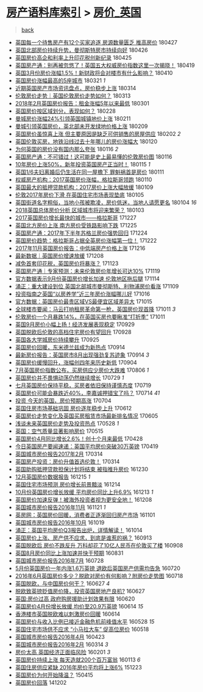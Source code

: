[房产语料库索引](../../README.md)  > [房价_英国](房价_英国.md)
====
> [back](../README.md)

- [英国每一个待售房产有12个买家追逐 房源数量匮乏 推高房价](http://jkwz.applinzi.com/ittc/7096250347393909770.html#%E8%8B%B1%E5%9B%BD%E6%AF%8F%E4%B8%80%E4%B8%AA%E5%BE%85%E5%94%AE%E6%88%BF%E4%BA%A7%E6%9C%8912%E4%B8%AA%E4%B9%B0%E5%AE%B6%E8%BF%BD%E9%80%90+%E6%88%BF%E6%BA%90%E6%95%B0%E9%87%8F%E5%8C%AE%E4%B9%8F+%E6%8E%A8%E9%AB%98%E6%88%BF%E4%BB%B7) 180427  
- [英国北部房价持续升势，曼彻斯特房市持续向好](http://jkwz.applinzi.com/ittc/7096258939140441099.html#%E8%8B%B1%E5%9B%BD%E5%8C%97%E9%83%A8%E6%88%BF%E4%BB%B7%E6%8C%81%E7%BB%AD%E5%8D%87%E5%8A%BF%EF%BC%8C%E6%9B%BC%E5%BD%BB%E6%96%AF%E7%89%B9%E6%88%BF%E5%B8%82%E6%8C%81%E7%BB%AD%E5%90%91%E5%A5%BD) 180426  
- [英国房价高企和利率上升印花税创新纪录](http://jkwz.applinzi.com/ittc/7095865838500578314.html#%E8%8B%B1%E5%9B%BD%E6%88%BF%E4%BB%B7%E9%AB%98%E4%BC%81%E5%92%8C%E5%88%A9%E7%8E%87%E4%B8%8A%E5%8D%87%E5%8D%B0%E8%8A%B1%E7%A8%8E%E5%88%9B%E6%96%B0%E7%BA%AA%E5%BD%95) 180425  
- [英国房产通：别再被忽悠了！英国五大权威房价指数这里一次揭晓！](http://jkwz.applinzi.com/ittc/7093652335031223307.html#%E8%8B%B1%E5%9B%BD%E6%88%BF%E4%BA%A7%E9%80%9A%EF%BC%9A%E5%88%AB%E5%86%8D%E8%A2%AB%E5%BF%BD%E6%82%A0%E4%BA%86%EF%BC%81%E8%8B%B1%E5%9B%BD%E4%BA%94%E5%A4%A7%E6%9D%83%E5%A8%81%E6%88%BF%E4%BB%B7%E6%8C%87%E6%95%B0%E8%BF%99%E9%87%8C%E4%B8%80%E6%AC%A1%E6%8F%AD%E6%99%93%EF%BC%81) 180419  
- [英国3月份房价涨幅1.5%！新财政将会对楼市有什么影响？](http://jkwz.applinzi.com/ittc/7090419189657633808.html#%E8%8B%B1%E5%9B%BD3%E6%9C%88%E4%BB%BD%E6%88%BF%E4%BB%B7%E6%B6%A8%E5%B9%851.5%25%EF%BC%81%E6%96%B0%E8%B4%A2%E6%94%BF%E5%B0%86%E4%BC%9A%E5%AF%B9%E6%A5%BC%E5%B8%82%E6%9C%89%E4%BB%80%E4%B9%88%E5%BD%B1%E5%93%8D%EF%BC%9F) 180410  
- [英国房价涨幅最高的5座城市](http://jkwz.applinzi.com/ittc/7082961551621620746.html#%E8%8B%B1%E5%9B%BD%E6%88%BF%E4%BB%B7%E6%B6%A8%E5%B9%85%E6%9C%80%E9%AB%98%E7%9A%845%E5%BA%A7%E5%9F%8E%E5%B8%82) 180321 *1* 
- [近期英国房产市场资讯盘点，房价稳步上涨](http://jkwz.applinzi.com/ittc/7080377962597975046.html#%E8%BF%91%E6%9C%9F%E8%8B%B1%E5%9B%BD%E6%88%BF%E4%BA%A7%E5%B8%82%E5%9C%BA%E8%B5%84%E8%AE%AF%E7%9B%98%E7%82%B9%EF%BC%8C%E6%88%BF%E4%BB%B7%E7%A8%B3%E6%AD%A5%E4%B8%8A%E6%B6%A8) 180314  
- [伦敦房价走势｜英国伦敦房价走势如何？](http://jkwz.applinzi.com/ittc/7079974001424466950.html#%E4%BC%A6%E6%95%A6%E6%88%BF%E4%BB%B7%E8%B5%B0%E5%8A%BF%EF%BD%9C%E8%8B%B1%E5%9B%BD%E4%BC%A6%E6%95%A6%E6%88%BF%E4%BB%B7%E8%B5%B0%E5%8A%BF%E5%A6%82%E4%BD%95%EF%BC%9F) 180313  
- [2018年2月英国房价报告：租金涨幅5年以来最低](http://jkwz.applinzi.com/ittc/7075455122304140295.html#2018%E5%B9%B42%E6%9C%88%E8%8B%B1%E5%9B%BD%E6%88%BF%E4%BB%B7%E6%8A%A5%E5%91%8A%EF%BC%9A%E7%A7%9F%E9%87%91%E6%B6%A8%E5%B9%855%E5%B9%B4%E4%BB%A5%E6%9D%A5%E6%9C%80%E4%BD%8E) 180301  
- [英国房价按区域划分，表现如何？](http://jkwz.applinzi.com/ittc/7075179140154393607.html#%E8%8B%B1%E5%9B%BD%E6%88%BF%E4%BB%B7%E6%8C%89%E5%8C%BA%E5%9F%9F%E5%88%92%E5%88%86%EF%BC%8C%E8%A1%A8%E7%8E%B0%E5%A6%82%E4%BD%95%EF%BC%9F) 180228  
- [曼城房价涨幅24%引领英国城镇地价上涨](http://jkwz.applinzi.com/ittc/7068760031464260618.html#%E6%9B%BC%E5%9F%8E%E6%88%BF%E4%BB%B7%E6%B6%A8%E5%B9%8524%25%E5%BC%95%E9%A2%86%E8%8B%B1%E5%9B%BD%E5%9F%8E%E9%95%87%E5%9C%B0%E4%BB%B7%E4%B8%8A%E6%B6%A8) 180211  
- [曼城引领英国房价，英北部未开发绿地价格上涨](http://jkwz.applinzi.com/ittc/7068050466628174854.html#%E6%9B%BC%E5%9F%8E%E5%BC%95%E9%A2%86%E8%8B%B1%E5%9B%BD%E6%88%BF%E4%BB%B7%EF%BC%8C%E8%8B%B1%E5%8C%97%E9%83%A8%E6%9C%AA%E5%BC%80%E5%8F%91%E7%BB%BF%E5%9C%B0%E4%BB%B7%E6%A0%BC%E4%B8%8A%E6%B6%A8) 180209  
- [英国房价虽惊喜上涨 但主要原因是缺乏可供销售的房屋供应](http://jkwz.applinzi.com/ittc/7065424137684517895.html#%E8%8B%B1%E5%9B%BD%E6%88%BF%E4%BB%B7%E8%99%BD%E6%83%8A%E5%96%9C%E4%B8%8A%E6%B6%A8+%E4%BD%86%E4%B8%BB%E8%A6%81%E5%8E%9F%E5%9B%A0%E6%98%AF%E7%BC%BA%E4%B9%8F%E5%8F%AF%E4%BE%9B%E9%94%80%E5%94%AE%E7%9A%84%E6%88%BF%E5%B1%8B%E4%BE%9B%E5%BA%94) 180202 *2* 
- [英国伦敦买房，地铁沿线过去十年哪儿的房价涨幅大](http://jkwz.applinzi.com/ittc/7060617864904442891.html#%E8%8B%B1%E5%9B%BD%E4%BC%A6%E6%95%A6%E4%B9%B0%E6%88%BF%EF%BC%8C%E5%9C%B0%E9%93%81%E6%B2%BF%E7%BA%BF%E8%BF%87%E5%8E%BB%E5%8D%81%E5%B9%B4%E5%93%AA%E5%84%BF%E7%9A%84%E6%88%BF%E4%BB%B7%E6%B6%A8%E5%B9%85%E5%A4%A7) 180120  
- [为何英国的房价没有国内那么夸张](http://jkwz.applinzi.com/ittc/7059214083243377675.html#%E4%B8%BA%E4%BD%95%E8%8B%B1%E5%9B%BD%E7%9A%84%E6%88%BF%E4%BB%B7%E6%B2%A1%E6%9C%89%E5%9B%BD%E5%86%85%E9%82%A3%E4%B9%88%E5%A4%B8%E5%BC%A0) 180116 *2* 
- [英国房产通：不可错过！这可能是史上最易懂的伦敦房价图](http://jkwz.applinzi.com/ittc/7059110568068121607.html#%E8%8B%B1%E5%9B%BD%E6%88%BF%E4%BA%A7%E9%80%9A%EF%BC%9A%E4%B8%8D%E5%8F%AF%E9%94%99%E8%BF%87%EF%BC%81%E8%BF%99%E5%8F%AF%E8%83%BD%E6%98%AF%E5%8F%B2%E4%B8%8A%E6%9C%80%E6%98%93%E6%87%82%E7%9A%84%E4%BC%A6%E6%95%A6%E6%88%BF%E4%BB%B7%E5%9B%BE) 180116  
- [10年房价上涨50%，新年投资英国房产正当时！](http://jkwz.applinzi.com/ittc/7058819468715623435.html#10%E5%B9%B4%E6%88%BF%E4%BB%B7%E4%B8%8A%E6%B6%A850%25%EF%BC%8C%E6%96%B0%E5%B9%B4%E6%8A%95%E8%B5%84%E8%8B%B1%E5%9B%BD%E6%88%BF%E4%BA%A7%E6%AD%A3%E5%BD%93%E6%97%B6%EF%BC%81) 180115 *1* 
- [英国1/6夫妇离婚后仍生活在同一屋檐下 罪魁祸首是房价](http://jkwz.applinzi.com/ittc/7057377885243835409.html#%E8%8B%B1%E5%9B%BD1%2F6%E5%A4%AB%E5%A6%87%E7%A6%BB%E5%A9%9A%E5%90%8E%E4%BB%8D%E7%94%9F%E6%B4%BB%E5%9C%A8%E5%90%8C%E4%B8%80%E5%B1%8B%E6%AA%90%E4%B8%8B+%E7%BD%AA%E9%AD%81%E7%A5%B8%E9%A6%96%E6%98%AF%E6%88%BF%E4%BB%B7) 180111  
- [权威房产机构：2017英国房价涨幅，格拉斯哥领跑](http://jkwz.applinzi.com/ittc/7056898456373691402.html#%E6%9D%83%E5%A8%81%E6%88%BF%E4%BA%A7%E6%9C%BA%E6%9E%84%EF%BC%9A2017%E8%8B%B1%E5%9B%BD%E6%88%BF%E4%BB%B7%E6%B6%A8%E5%B9%85%EF%BC%8C%E6%A0%BC%E6%8B%89%E6%96%AF%E5%93%A5%E9%A2%86%E8%B7%91) 180110  
- [英国最大的抵押贷款机构：2017房价上涨大幅放缓](http://jkwz.applinzi.com/ittc/7056658303147312145.html#%E8%8B%B1%E5%9B%BD%E6%9C%80%E5%A4%A7%E7%9A%84%E6%8A%B5%E6%8A%BC%E8%B4%B7%E6%AC%BE%E6%9C%BA%E6%9E%84%EF%BC%9A2017%E6%88%BF%E4%BB%B7%E4%B8%8A%E6%B6%A8%E5%A4%A7%E5%B9%85%E6%94%BE%E7%BC%93) 180109  
- [伦敦2017年房价下滑 在英国住宅市场表现垫底](http://jkwz.applinzi.com/ittc/7055129947264254992.html#%E4%BC%A6%E6%95%A62017%E5%B9%B4%E6%88%BF%E4%BB%B7%E4%B8%8B%E6%BB%91+%E5%9C%A8%E8%8B%B1%E5%9B%BD%E4%BD%8F%E5%AE%85%E5%B8%82%E5%9C%BA%E8%A1%A8%E7%8E%B0%E5%9E%AB%E5%BA%95) 180105  
- [英国街道名字粗俗，当地小孩被欺凌，房价低迷，当地人请愿更名](http://jkwz.applinzi.com/ittc/7054684969081766928.html#%E8%8B%B1%E5%9B%BD%E8%A1%97%E9%81%93%E5%90%8D%E5%AD%97%E7%B2%97%E4%BF%97%EF%BC%8C%E5%BD%93%E5%9C%B0%E5%B0%8F%E5%AD%A9%E8%A2%AB%E6%AC%BA%E5%87%8C%EF%BC%8C%E6%88%BF%E4%BB%B7%E4%BD%8E%E8%BF%B7%EF%BC%8C%E5%BD%93%E5%9C%B0%E4%BA%BA%E8%AF%B7%E6%84%BF%E6%9B%B4%E5%90%8D) 180104 *16* 
- [2018英国总体房价分析 区域城市将迎来繁荣？](http://jkwz.applinzi.com/ittc/7052537759263097872.html#2018%E8%8B%B1%E5%9B%BD%E6%80%BB%E4%BD%93%E6%88%BF%E4%BB%B7%E5%88%86%E6%9E%90+%E5%8C%BA%E5%9F%9F%E5%9F%8E%E5%B8%82%E5%B0%86%E8%BF%8E%E6%9D%A5%E7%B9%81%E8%8D%A3%EF%BC%9F) 180103  
- [2017英国房价增长最快的城市——格拉斯哥](http://jkwz.applinzi.com/ittc/7049849954137277457.html#2017%E8%8B%B1%E5%9B%BD%E6%88%BF%E4%BB%B7%E5%A2%9E%E9%95%BF%E6%9C%80%E5%BF%AB%E7%9A%84%E5%9F%8E%E5%B8%82%E2%80%94%E2%80%94%E6%A0%BC%E6%8B%89%E6%96%AF%E5%93%A5) 171227  
- [英国北方房价上涨 南方房价受铁路影响下跌](http://jkwz.applinzi.com/ittc/7051012344010769424.html#%E8%8B%B1%E5%9B%BD%E5%8C%97%E6%96%B9%E6%88%BF%E4%BB%B7%E4%B8%8A%E6%B6%A8+%E5%8D%97%E6%96%B9%E6%88%BF%E4%BB%B7%E5%8F%97%E9%93%81%E8%B7%AF%E5%BD%B1%E5%93%8D%E4%B8%8B%E8%B7%8C) 171225  
- [英国房产通：2017年下半年苏格兰房价强势回归](http://jkwz.applinzi.com/ittc/7050600496211952657.html#%E8%8B%B1%E5%9B%BD%E6%88%BF%E4%BA%A7%E9%80%9A%EF%BC%9A2017%E5%B9%B4%E4%B8%8B%E5%8D%8A%E5%B9%B4%E8%8B%8F%E6%A0%BC%E5%85%B0%E6%88%BF%E4%BB%B7%E5%BC%BA%E5%8A%BF%E5%9B%9E%E5%BD%92) 171224  
- [英国房价趋势：格拉斯哥占据全英房价涨幅第一位！](http://jkwz.applinzi.com/ittc/7049865092714202128.html#%E8%8B%B1%E5%9B%BD%E6%88%BF%E4%BB%B7%E8%B6%8B%E5%8A%BF%EF%BC%9A%E6%A0%BC%E6%8B%89%E6%96%AF%E5%93%A5%E5%8D%A0%E6%8D%AE%E5%85%A8%E8%8B%B1%E6%88%BF%E4%BB%B7%E6%B6%A8%E5%B9%85%E7%AC%AC%E4%B8%80%E4%BD%8D%EF%BC%81) 171222  
- [2017年11月英国房价报告：中低端房产价格上涨](http://jkwz.applinzi.com/ittc/7047806529472824337.html#2017%E5%B9%B411%E6%9C%88%E8%8B%B1%E5%9B%BD%E6%88%BF%E4%BB%B7%E6%8A%A5%E5%91%8A%EF%BC%9A%E4%B8%AD%E4%BD%8E%E7%AB%AF%E6%88%BF%E4%BA%A7%E4%BB%B7%E6%A0%BC%E4%B8%8A%E6%B6%A8) 171216  
- [最新数据｜英国房价增速放缓](http://jkwz.applinzi.com/ittc/7044715884252234769.html#%E6%9C%80%E6%96%B0%E6%95%B0%E6%8D%AE%EF%BD%9C%E8%8B%B1%E5%9B%BD%E6%88%BF%E4%BB%B7%E5%A2%9E%E9%80%9F%E6%94%BE%E7%BC%93) 171208  
- [减免首套印花税，英国房价将暴涨？](http://jkwz.applinzi.com/ittc/7039100298113582097.html#%E5%87%8F%E5%85%8D%E9%A6%96%E5%A5%97%E5%8D%B0%E8%8A%B1%E7%A8%8E%EF%BC%8C%E8%8B%B1%E5%9B%BD%E6%88%BF%E4%BB%B7%E5%B0%86%E6%9A%B4%E6%B6%A8%EF%BC%9F) 171123  
- [英国房产通｜专家预测：未来伦敦房价年增长可达10%](http://jkwz.applinzi.com/ittc/7037612674064581649.html#%E8%8B%B1%E5%9B%BD%E6%88%BF%E4%BA%A7%E9%80%9A%EF%BD%9C%E4%B8%93%E5%AE%B6%E9%A2%84%E6%B5%8B%EF%BC%9A%E6%9C%AA%E6%9D%A5%E4%BC%A6%E6%95%A6%E6%88%BF%E4%BB%B7%E5%B9%B4%E5%A2%9E%E9%95%BF%E5%8F%AF%E8%BE%BE10%25) 171119  
- [官方数据表示9月份英国房价增长加速 伦敦地区拖后腿](http://jkwz.applinzi.com/ittc/7035926581887894544.html#%E5%AE%98%E6%96%B9%E6%95%B0%E6%8D%AE%E8%A1%A8%E7%A4%BA9%E6%9C%88%E4%BB%BD%E8%8B%B1%E5%9B%BD%E6%88%BF%E4%BB%B7%E5%A2%9E%E9%95%BF%E5%8A%A0%E9%80%9F+%E4%BC%A6%E6%95%A6%E5%9C%B0%E5%8C%BA%E6%8B%96%E5%90%8E%E8%85%BF) 171114  
- [涌正：重大建设到位 英国北部城市曼彻斯特、利物浦房价看涨](http://jkwz.applinzi.com/ittc/7034018725781570577.html#%E6%B6%8C%E6%AD%A3%EF%BC%9A%E9%87%8D%E5%A4%A7%E5%BB%BA%E8%AE%BE%E5%88%B0%E4%BD%8D+%E8%8B%B1%E5%9B%BD%E5%8C%97%E9%83%A8%E5%9F%8E%E5%B8%82%E6%9B%BC%E5%BD%BB%E6%96%AF%E7%89%B9%E3%80%81%E5%88%A9%E7%89%A9%E6%B5%A6%E6%88%BF%E4%BB%B7%E7%9C%8B%E6%B6%A8) 171109  
- [投资指南之英国“以房养学”近三年房价涨幅哪儿好](http://jkwz.applinzi.com/ittc/7024984757115552784.html#%E6%8A%95%E8%B5%84%E6%8C%87%E5%8D%97%E4%B9%8B%E8%8B%B1%E5%9B%BD%E2%80%9C%E4%BB%A5%E6%88%BF%E5%85%BB%E5%AD%A6%E2%80%9D%E8%BF%91%E4%B8%89%E5%B9%B4%E6%88%BF%E4%BB%B7%E6%B6%A8%E5%B9%85%E5%93%AA%E5%84%BF%E5%A5%BD) 171016  
- [官方数据：英国房价最贵区域VS最便宜区域差异大](http://jkwz.applinzi.com/ittc/7024628067828499472.html#%E5%AE%98%E6%96%B9%E6%95%B0%E6%8D%AE%EF%BC%9A%E8%8B%B1%E5%9B%BD%E6%88%BF%E4%BB%B7%E6%9C%80%E8%B4%B5%E5%8C%BA%E5%9F%9FVS%E6%9C%80%E4%BE%BF%E5%AE%9C%E5%8C%BA%E5%9F%9F%E5%B7%AE%E5%BC%82%E5%A4%A7) 171015  
- [全球楼市要闻：马云打响租房革命第一枪，英国房价现首降](http://jkwz.applinzi.com/ittc/7023176265631269904.html#%E5%85%A8%E7%90%83%E6%A5%BC%E5%B8%82%E8%A6%81%E9%97%BB%EF%BC%9A%E9%A9%AC%E4%BA%91%E6%89%93%E5%93%8D%E7%A7%9F%E6%88%BF%E9%9D%A9%E5%91%BD%E7%AC%AC%E4%B8%80%E6%9E%AA%EF%BC%8C%E8%8B%B1%E5%9B%BD%E6%88%BF%E4%BB%B7%E7%8E%B0%E9%A6%96%E9%99%8D) 171011 *3* 
- [伦敦房价一个月暴跌14%，在英国买房也要瞅准“打折季”](http://jkwz.applinzi.com/ittc/7023106146557232144.html#%E4%BC%A6%E6%95%A6%E6%88%BF%E4%BB%B7%E4%B8%80%E4%B8%AA%E6%9C%88%E6%9A%B4%E8%B7%8C14%25%EF%BC%8C%E5%9C%A8%E8%8B%B1%E5%9B%BD%E4%B9%B0%E6%88%BF%E4%B9%9F%E8%A6%81%E7%9E%85%E5%87%86%E2%80%9C%E6%89%93%E6%8A%98%E5%AD%A3%E2%80%9D) 171011  
- [英国9月房价小幅上扬！经济发展表现稳定](http://jkwz.applinzi.com/ittc/7018741017069749265.html#%E8%8B%B1%E5%9B%BD9%E6%9C%88%E6%88%BF%E4%BB%B7%E5%B0%8F%E5%B9%85%E4%B8%8A%E6%89%AC%EF%BC%81%E7%BB%8F%E6%B5%8E%E5%8F%91%E5%B1%95%E8%A1%A8%E7%8E%B0%E7%A8%B3%E5%AE%9A) 170929  
- [英国脱欧后伦敦的高档住宅房价有望回升](http://jkwz.applinzi.com/ittc/7018373968032171025.html#%E8%8B%B1%E5%9B%BD%E8%84%B1%E6%AC%A7%E5%90%8E%E4%BC%A6%E6%95%A6%E7%9A%84%E9%AB%98%E6%A1%A3%E4%BD%8F%E5%AE%85%E6%88%BF%E4%BB%B7%E6%9C%89%E6%9C%9B%E5%9B%9E%E5%8D%87) 170928  
- [英国各大学城房价持续攀升](http://jkwz.applinzi.com/ittc/7017235214005437456.html#%E8%8B%B1%E5%9B%BD%E5%90%84%E5%A4%A7%E5%AD%A6%E5%9F%8E%E6%88%BF%E4%BB%B7%E6%8C%81%E7%BB%AD%E6%94%80%E5%8D%87) 170925  
- [英国房价回暖，东米德兰兹成为新热点](http://jkwz.applinzi.com/ittc/7013168920079631376.html#%E8%8B%B1%E5%9B%BD%E6%88%BF%E4%BB%B7%E5%9B%9E%E6%9A%96%EF%BC%8C%E4%B8%9C%E7%B1%B3%E5%BE%B7%E5%85%B0%E5%85%B9%E6%88%90%E4%B8%BA%E6%96%B0%E7%83%AD%E7%82%B9) 170914  
- [最新房价报告：英国房市8月出现强劲复苏迹象](http://jkwz.applinzi.com/ittc/7013127190357738513.html#%E6%9C%80%E6%96%B0%E6%88%BF%E4%BB%B7%E6%8A%A5%E5%91%8A%EF%BC%9A%E8%8B%B1%E5%9B%BD%E6%88%BF%E5%B8%828%E6%9C%88%E5%87%BA%E7%8E%B0%E5%BC%BA%E5%8A%B2%E5%A4%8D%E8%8B%8F%E8%BF%B9%E8%B1%A1) 170914 *3* 
- [英国房价缓慢回升，涨幅创四年来历史新低](http://jkwz.applinzi.com/ittc/7009506875786396689.html#%E8%8B%B1%E5%9B%BD%E6%88%BF%E4%BB%B7%E7%BC%93%E6%85%A2%E5%9B%9E%E5%8D%87%EF%BC%8C%E6%B6%A8%E5%B9%85%E5%88%9B%E5%9B%9B%E5%B9%B4%E6%9D%A5%E5%8E%86%E5%8F%B2%E6%96%B0%E4%BD%8E) 170904  
- [7月英国房价指数公布，买房供应少房价大跌难](http://jkwz.applinzi.com/ittc/6998640746092299281.html#7%E6%9C%88%E8%8B%B1%E5%9B%BD%E6%88%BF%E4%BB%B7%E6%8C%87%E6%95%B0%E5%85%AC%E5%B8%83%EF%BC%8C%E4%B9%B0%E6%88%BF%E4%BE%9B%E5%BA%94%E5%B0%91%E6%88%BF%E4%BB%B7%E5%A4%A7%E8%B7%8C%E9%9A%BE) 170806 *1* 
- [英国房价并不畏惧动荡仍然继续增长](http://jkwz.applinzi.com/ittc/6995679754949510160.html#%E8%8B%B1%E5%9B%BD%E6%88%BF%E4%BB%B7%E5%B9%B6%E4%B8%8D%E7%95%8F%E6%83%A7%E5%8A%A8%E8%8D%A1%E4%BB%8D%E7%84%B6%E7%BB%A7%E7%BB%AD%E5%A2%9E%E9%95%BF) 170729 *1* 
- [七月英国房价保持平稳，买房者依旧保持谨慎态度](http://jkwz.applinzi.com/ittc/6991974811671462929.html#%E4%B8%83%E6%9C%88%E8%8B%B1%E5%9B%BD%E6%88%BF%E4%BB%B7%E4%BF%9D%E6%8C%81%E5%B9%B3%E7%A8%B3%EF%BC%8C%E4%B9%B0%E6%88%BF%E8%80%85%E4%BE%9D%E6%97%A7%E4%BF%9D%E6%8C%81%E8%B0%A8%E6%85%8E%E6%80%81%E5%BA%A6) 170719  
- [​英国房价可能会暴跌近40%，李嘉诚押错宝了吗？](http://jkwz.applinzi.com/ittc/6990106346744448016.html#%E2%80%8B%E8%8B%B1%E5%9B%BD%E6%88%BF%E4%BB%B7%E5%8F%AF%E8%83%BD%E4%BC%9A%E6%9A%B4%E8%B7%8C%E8%BF%9140%25%EF%BC%8C%E6%9D%8E%E5%98%89%E8%AF%9A%E6%8A%BC%E9%94%99%E5%AE%9D%E4%BA%86%E5%90%97%EF%BC%9F) 170714 *41* 
- [投资 今天的英国，房价预期高涨](http://jkwz.applinzi.com/ittc/6986384846770144261.html#%E6%8A%95%E8%B5%84+%E4%BB%8A%E5%A4%A9%E7%9A%84%E8%8B%B1%E5%9B%BD%EF%BC%8C%E6%88%BF%E4%BB%B7%E9%A2%84%E6%9C%9F%E9%AB%98%E6%B6%A8) 170704  
- [英国住房市场基础巩固 房价逐年稳步上升](http://jkwz.applinzi.com/ittc/6978323568868738053.html#%E8%8B%B1%E5%9B%BD%E4%BD%8F%E6%88%BF%E5%B8%82%E5%9C%BA%E5%9F%BA%E7%A1%80%E5%B7%A9%E5%9B%BA+%E6%88%BF%E4%BB%B7%E9%80%90%E5%B9%B4%E7%A8%B3%E6%AD%A5%E4%B8%8A%E5%8D%87) 170612  
- [英国房价走势变化及英国买房租赁市场最新排名情况](http://jkwz.applinzi.com/ittc/6975635035959854084.html#%E8%8B%B1%E5%9B%BD%E6%88%BF%E4%BB%B7%E8%B5%B0%E5%8A%BF%E5%8F%98%E5%8C%96%E5%8F%8A%E8%8B%B1%E5%9B%BD%E4%B9%B0%E6%88%BF%E7%A7%9F%E8%B5%81%E5%B8%82%E5%9C%BA%E6%9C%80%E6%96%B0%E6%8E%92%E5%90%8D%E6%83%85%E5%86%B5) 170605  
- [浅谈未来英国房价走势及投资热点](http://jkwz.applinzi.com/ittc/6972665101290046468.html#%E6%B5%85%E8%B0%88%E6%9C%AA%E6%9D%A5%E8%8B%B1%E5%9B%BD%E6%88%BF%E4%BB%B7%E8%B5%B0%E5%8A%BF%E5%8F%8A%E6%8A%95%E8%B5%84%E7%83%AD%E7%82%B9) 170528 *1* 
- [英国：空气质量显著影响房价](http://jkwz.applinzi.com/ittc/6967787453623567364.html#%E8%8B%B1%E5%9B%BD%EF%BC%9A%E7%A9%BA%E6%B0%94%E8%B4%A8%E9%87%8F%E6%98%BE%E8%91%97%E5%BD%B1%E5%93%8D%E6%88%BF%E4%BB%B7) 170515  
- [英国房价4月同比增长2.6%！创十个月来最低](http://jkwz.applinzi.com/ittc/6961670357600699396.html#%E8%8B%B1%E5%9B%BD%E6%88%BF%E4%BB%B74%E6%9C%88%E5%90%8C%E6%AF%94%E5%A2%9E%E9%95%BF2.6%25%EF%BC%81%E5%88%9B%E5%8D%81%E4%B8%AA%E6%9C%88%E6%9D%A5%E6%9C%80%E4%BD%8E) 170428  
- [今日英国房产要闻速递：英国平均房价突破30万英镑](http://jkwz.applinzi.com/ittc/6958388652672549892.html#%E4%BB%8A%E6%97%A5%E8%8B%B1%E5%9B%BD%E6%88%BF%E4%BA%A7%E8%A6%81%E9%97%BB%E9%80%9F%E9%80%92%EF%BC%9A%E8%8B%B1%E5%9B%BD%E5%B9%B3%E5%9D%87%E6%88%BF%E4%BB%B7%E7%AA%81%E7%A0%B430%E4%B8%87%E8%8B%B1%E9%95%91) 170419  
- [英国城市房价报告2017年2月](http://jkwz.applinzi.com/ittc/6939993293843858436.html#%E8%8B%B1%E5%9B%BD%E5%9F%8E%E5%B8%82%E6%88%BF%E4%BB%B7%E6%8A%A5%E5%91%8A2017%E5%B9%B42%E6%9C%88) 170314  
- [英国房产投资：房价升值首选伦敦！](http://jkwz.applinzi.com/ittc/6944938988019385348.html#%E8%8B%B1%E5%9B%BD%E6%88%BF%E4%BA%A7%E6%8A%95%E8%B5%84%EF%BC%9A%E6%88%BF%E4%BB%B7%E5%8D%87%E5%80%BC%E9%A6%96%E9%80%89%E4%BC%A6%E6%95%A6%EF%BC%81) 170314  
- [英国助购抵押贷款担保计划将结束 被指推升房价](http://jkwz.applinzi.com/ittc/6917499701791556612.html#%E8%8B%B1%E5%9B%BD%E5%8A%A9%E8%B4%AD%E6%8A%B5%E6%8A%BC%E8%B4%B7%E6%AC%BE%E6%8B%85%E4%BF%9D%E8%AE%A1%E5%88%92%E5%B0%86%E7%BB%93%E6%9D%9F+%E8%A2%AB%E6%8C%87%E6%8E%A8%E5%8D%87%E6%88%BF%E4%BB%B7) 161230  
- [12月英国房价数据报告](http://jkwz.applinzi.com/ittc/6911870969844335620.html#12%E6%9C%88%E8%8B%B1%E5%9B%BD%E6%88%BF%E4%BB%B7%E6%95%B0%E6%8D%AE%E6%8A%A5%E5%91%8A) 161215 *1* 
- [英国住宅市场预测 房价增长前景黯淡](http://jkwz.applinzi.com/ittc/6911514025652651013.html#%E8%8B%B1%E5%9B%BD%E4%BD%8F%E5%AE%85%E5%B8%82%E5%9C%BA%E9%A2%84%E6%B5%8B+%E6%88%BF%E4%BB%B7%E5%A2%9E%E9%95%BF%E5%89%8D%E6%99%AF%E9%BB%AF%E6%B7%A1) 161214  
- [10月份英国房价增长放缓 平均房价同比上升6.9%](http://jkwz.applinzi.com/ittc/6911195955725861893.html#10%E6%9C%88%E4%BB%BD%E8%8B%B1%E5%9B%BD%E6%88%BF%E4%BB%B7%E5%A2%9E%E9%95%BF%E6%94%BE%E7%BC%93+%E5%B9%B3%E5%9D%87%E6%88%BF%E4%BB%B7%E5%90%8C%E6%AF%94%E4%B8%8A%E5%8D%876.9%25) 161213 *1* 
- [英国房价加速反弹！被海外投资者视为更安全地！](http://jkwz.applinzi.com/ittc/6909253566534779908.html#%E8%8B%B1%E5%9B%BD%E6%88%BF%E4%BB%B7%E5%8A%A0%E9%80%9F%E5%8F%8D%E5%BC%B9%EF%BC%81%E8%A2%AB%E6%B5%B7%E5%A4%96%E6%8A%95%E8%B5%84%E8%80%85%E8%A7%86%E4%B8%BA%E6%9B%B4%E5%AE%89%E5%85%A8%E5%9C%B0%EF%BC%81) 161208  
- [英国城市房价报告2016年11月](http://jkwz.applinzi.com/ittc/6901855654439814149.html#%E8%8B%B1%E5%9B%BD%E5%9F%8E%E5%B8%82%E6%88%BF%E4%BB%B7%E6%8A%A5%E5%91%8A2016%E5%B9%B411%E6%9C%88) 161121 *1* 
- [英房网：英国房价回暖，消费者正逐渐回归房产市场](http://jkwz.applinzi.com/ittc/6895467285669479429.html#%E8%8B%B1%E6%88%BF%E7%BD%91%EF%BC%9A%E8%8B%B1%E5%9B%BD%E6%88%BF%E4%BB%B7%E5%9B%9E%E6%9A%96%EF%BC%8C%E6%B6%88%E8%B4%B9%E8%80%85%E6%AD%A3%E9%80%90%E6%B8%90%E5%9B%9E%E5%BD%92%E6%88%BF%E4%BA%A7%E5%B8%82%E5%9C%BA) 161101  
- [英国城市房价报告2016年10月](http://jkwz.applinzi.com/ittc/6890659836194194437.html#%E8%8B%B1%E5%9B%BD%E5%9F%8E%E5%B8%82%E6%88%BF%E4%BB%B7%E6%8A%A5%E5%91%8A2016%E5%B9%B410%E6%9C%88) 161019  
- [涌正：英国平均房价Q3报告出炉，详情解读！](http://jkwz.applinzi.com/ittc/6888837638659769349.html#%E6%B6%8C%E6%AD%A3%EF%BC%9A%E8%8B%B1%E5%9B%BD%E5%B9%B3%E5%9D%87%E6%88%BF%E4%BB%B7Q3%E6%8A%A5%E5%91%8A%E5%87%BA%E7%82%89%EF%BC%8C%E8%AF%A6%E6%83%85%E8%A7%A3%E8%AF%BB%EF%BC%81) 161014  
- [英国房价上涨、房产供不应求，到底是谁惹的祸？](http://jkwz.applinzi.com/ittc/6877366543033304068.html#%E8%8B%B1%E5%9B%BD%E6%88%BF%E4%BB%B7%E4%B8%8A%E6%B6%A8%E3%80%81%E6%88%BF%E4%BA%A7%E4%BE%9B%E4%B8%8D%E5%BA%94%E6%B1%82%EF%BC%8C%E5%88%B0%E5%BA%95%E6%98%AF%E8%B0%81%E6%83%B9%E7%9A%84%E7%A5%B8%EF%BC%9F) 160913  
- [英国脱欧后 房价不跌反升 万科却花了10亿人民币在伦敦买了楼](http://jkwz.applinzi.com/ittc/6875431462374999045.html#%E8%8B%B1%E5%9B%BD%E8%84%B1%E6%AC%A7%E5%90%8E+%E6%88%BF%E4%BB%B7%E4%B8%8D%E8%B7%8C%E5%8F%8D%E5%8D%87+%E4%B8%87%E7%A7%91%E5%8D%B4%E8%8A%B1%E4%BA%8610%E4%BA%BF%E4%BA%BA%E6%B0%91%E5%B8%81%E5%9C%A8%E4%BC%A6%E6%95%A6%E4%B9%B0%E4%BA%86%E6%A5%BC) 160908  
- [英国8月房价同比上涨加速并快于预期](http://jkwz.applinzi.com/ittc/6872552700931212292.html#%E8%8B%B1%E5%9B%BD8%E6%9C%88%E6%88%BF%E4%BB%B7%E5%90%8C%E6%AF%94%E4%B8%8A%E6%B6%A8%E5%8A%A0%E9%80%9F%E5%B9%B6%E5%BF%AB%E4%BA%8E%E9%A2%84%E6%9C%9F) 160831  
- [英国城市房价报告2016年7月](http://jkwz.applinzi.com/ittc/6859854946769585157.html#%E8%8B%B1%E5%9B%BD%E5%9F%8E%E5%B8%82%E6%88%BF%E4%BB%B7%E6%8A%A5%E5%91%8A2016%E5%B9%B47%E6%9C%88) 160728  
- [5月份英国房价一年内涨1.6万英镑 退欧后英国房产供需均告急](http://jkwz.applinzi.com/ittc/6856829939206325253.html#5%E6%9C%88%E4%BB%BD%E8%8B%B1%E5%9B%BD%E6%88%BF%E4%BB%B7%E4%B8%80%E5%B9%B4%E5%86%85%E6%B6%A81.6%E4%B8%87%E8%8B%B1%E9%95%91+%E9%80%80%E6%AC%A7%E5%90%8E%E8%8B%B1%E5%9B%BD%E6%88%BF%E4%BA%A7%E4%BE%9B%E9%9C%80%E5%9D%87%E5%91%8A%E6%80%A5) 160720  
- [2016年6月英国房价多少？脱欧对房价有何影响？附房价走势图](http://jkwz.applinzi.com/ittc/6856231858697929732.html#2016%E5%B9%B46%E6%9C%88%E8%8B%B1%E5%9B%BD%E6%88%BF%E4%BB%B7%E5%A4%9A%E5%B0%91%EF%BC%9F%E8%84%B1%E6%AC%A7%E5%AF%B9%E6%88%BF%E4%BB%B7%E6%9C%89%E4%BD%95%E5%BD%B1%E5%93%8D%EF%BC%9F%E9%99%84%E6%88%BF%E4%BB%B7%E8%B5%B0%E5%8A%BF%E5%9B%BE) 160718  
- [英国脱欧，与中国房价何干？](http://jkwz.applinzi.com/ittc/6848470245265900548.html#%E8%8B%B1%E5%9B%BD%E8%84%B1%E6%AC%A7%EF%BC%8C%E4%B8%8E%E4%B8%AD%E5%9B%BD%E6%88%BF%E4%BB%B7%E4%BD%95%E5%B9%B2%EF%BC%9F) 160627 *4* 
- [脱欧致英镑贬值房价降，投资英国房地产良机?](http://jkwz.applinzi.com/ittc/6848393723066713093.html#%E8%84%B1%E6%AC%A7%E8%87%B4%E8%8B%B1%E9%95%91%E8%B4%AC%E5%80%BC%E6%88%BF%E4%BB%B7%E9%99%8D%EF%BC%8C%E6%8A%95%E8%B5%84%E8%8B%B1%E5%9B%BD%E6%88%BF%E5%9C%B0%E4%BA%A7%E8%89%AF%E6%9C%BA%3F) 160627  
- [英国:房价过高 政府购房援助计划效果有限](http://jkwz.applinzi.com/ittc/6845888772516086789.html#%E8%8B%B1%E5%9B%BD%3A%E6%88%BF%E4%BB%B7%E8%BF%87%E9%AB%98+%E6%94%BF%E5%BA%9C%E8%B4%AD%E6%88%BF%E6%8F%B4%E5%8A%A9%E8%AE%A1%E5%88%92%E6%95%88%E6%9E%9C%E6%9C%89%E9%99%90) 160620  
- [英国房价4月份增长放缓 均价至20.9万英镑](http://jkwz.applinzi.com/ittc/6843652964937630724.html#%E8%8B%B1%E5%9B%BD%E6%88%BF%E4%BB%B74%E6%9C%88%E4%BB%BD%E5%A2%9E%E9%95%BF%E6%94%BE%E7%BC%93+%E5%9D%87%E4%BB%B7%E8%87%B320.9%E4%B8%87%E8%8B%B1%E9%95%91) 160614 *15* 
- [香港楼市英国脱欧难以刺激房价回暖](http://jkwz.applinzi.com/ittc/6843615023431418884.html#%E9%A6%99%E6%B8%AF%E6%A5%BC%E5%B8%82%E8%8B%B1%E5%9B%BD%E8%84%B1%E6%AC%A7%E9%9A%BE%E4%BB%A5%E5%88%BA%E6%BF%80%E6%88%BF%E4%BB%B7%E5%9B%9E%E6%9A%96) 160614  
- [英国房价与收入比例已接近金融危机前峰值水平](http://jkwz.applinzi.com/ittc/6837087284914291717.html#%E8%8B%B1%E5%9B%BD%E6%88%BF%E4%BB%B7%E4%B8%8E%E6%94%B6%E5%85%A5%E6%AF%94%E4%BE%8B%E5%B7%B2%E6%8E%A5%E8%BF%91%E9%87%91%E8%9E%8D%E5%8D%B1%E6%9C%BA%E5%89%8D%E5%B3%B0%E5%80%BC%E6%B0%B4%E5%B9%B3) 160528 *15* 
- [英国住宅市场供不应求 “小马拉大车” 促高位房价](http://jkwz.applinzi.com/ittc/6833523113387885573.html#%E8%8B%B1%E5%9B%BD%E4%BD%8F%E5%AE%85%E5%B8%82%E5%9C%BA%E4%BE%9B%E4%B8%8D%E5%BA%94%E6%B1%82+%E2%80%9C%E5%B0%8F%E9%A9%AC%E6%8B%89%E5%A4%A7%E8%BD%A6%E2%80%9D+%E4%BF%83%E9%AB%98%E4%BD%8D%E6%88%BF%E4%BB%B7) 160518  
- [英国城市房价报告2016年4月](http://jkwz.applinzi.com/ittc/6824196536766301188.html#%E8%8B%B1%E5%9B%BD%E5%9F%8E%E5%B8%82%E6%88%BF%E4%BB%B7%E6%8A%A5%E5%91%8A2016%E5%B9%B44%E6%9C%88) 160423  
- [英国城市房价报告2016年2月](http://jkwz.applinzi.com/ittc/6809211063815898117.html#%E8%8B%B1%E5%9B%BD%E5%9F%8E%E5%B8%82%E6%88%BF%E4%BB%B7%E6%8A%A5%E5%91%8A2016%E5%B9%B42%E6%9C%88) 160314 *3* 
- [房价太高 英国经济正面临风险](http://jkwz.applinzi.com/ittc/6793808108832949252.html#%E6%88%BF%E4%BB%B7%E5%A4%AA%E9%AB%98+%E8%8B%B1%E5%9B%BD%E7%BB%8F%E6%B5%8E%E6%AD%A3%E9%9D%A2%E4%B8%B4%E9%A3%8E%E9%99%A9) 160201 *3* 
- [英国房价持续上涨 每天造就200个百万富翁](http://jkwz.applinzi.com/ittc/6786790260663124997.html#%E8%8B%B1%E5%9B%BD%E6%88%BF%E4%BB%B7%E6%8C%81%E7%BB%AD%E4%B8%8A%E6%B6%A8+%E6%AF%8F%E5%A4%A9%E9%80%A0%E5%B0%B1200%E4%B8%AA%E7%99%BE%E4%B8%87%E5%AF%8C%E7%BF%81) 160113 *6* 
- [英国住房供应紧缺 2016年房价平均将上涨6%](http://jkwz.applinzi.com/ittc/6778949247584175108.html#%E8%8B%B1%E5%9B%BD%E4%BD%8F%E6%88%BF%E4%BE%9B%E5%BA%94%E7%B4%A7%E7%BC%BA+2016%E5%B9%B4%E6%88%BF%E4%BB%B7%E5%B9%B3%E5%9D%87%E5%B0%86%E4%B8%8A%E6%B6%A86%25) 151223  
- [英国房价为何开始降温？](http://jkwz.applinzi.com/ittc/547650611399733546.html#%E8%8B%B1%E5%9B%BD%E6%88%BF%E4%BB%B7%E4%B8%BA%E4%BD%95%E5%BC%80%E5%A7%8B%E9%99%8D%E6%B8%A9%EF%BC%9F) 150415  
- [英国房价回落](http://jkwz.applinzi.com/ittc/547650611378255898.html#%E8%8B%B1%E5%9B%BD%E6%88%BF%E4%BB%B7%E5%9B%9E%E8%90%BD) 141202  
